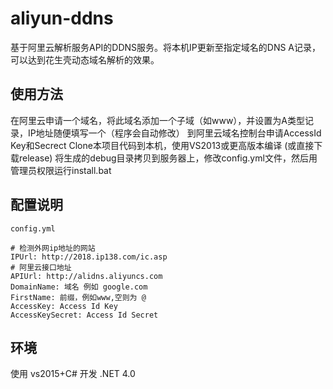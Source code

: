 # aliyun-ddns
基于阿里云解析服务API的DDNS服务。将本机IP更新至指定域名的DNS A记录，可以达到花生壳动态域名解析的效果。

## 使用方法
在阿里云申请一个域名，将此域名添加一个子域（如www），并设置为A类型记录，IP地址随便填写一个（程序会自动修改）
到阿里云域名控制台申请AccessId Key和Secrect
Clone本项目代码到本机，使用VS2013或更高版本编译 (或直接下载release)
将生成的debug目录拷贝到服务器上，修改config.yml文件，然后用管理员权限运行install.bat

## 配置说明
`config.yml`

```
# 检测外网ip地址的网站
IPUrl: http://2018.ip138.com/ic.asp
# 阿里云接口地址
APIUrl: http://alidns.aliyuncs.com
DomainName: 域名 例如 google.com
FirstName: 前缀，例如www,空则为 @
AccessKey: Access Id Key
AccessKeySecret: Access Id Secret
```

## 环境
使用 vs2015+C# 开发 .NET 4.0
